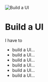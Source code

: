 <style lang="scss" scoped>
@import "/@components/index/layout.scss"
</style>

<script setup>
import Calendar from "/@components/index/Calendar.vue"
import Logo from "/@/images/logo.svg"
</script>
<link href="http://cdn.jsdelivr.net/gh/sunn-us/SUIT/fonts/static/woff2/SUIT.css" rel="stylesheet">

<div class="container">
  <div class="intro">
    <img
      :src="Logo"
      class="logo"
      alt="Build a UI"
      title="Build a UI"
    />

# Build a UI
I have to
- <span class="complete">build a UI...</span>
- build a UI...
- build a UI...
- build a UI...
- build a UI...
- build a UI...

</div>
<Calendar>
</Calendar>
</div>